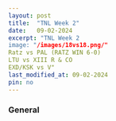 ```yaml
---
layout: post
title:  "TNL Week 2"
date:   09-02-2024
excerpt: "TNL Week 2
image: "/images/18vs18.png/"
Ratz vs PAL (RATZ WIN 6-0)
LTU vs XIII R & CO 
EXD/KSK vs V"
last_modified_at: 09-02-2024
pin: no
---
```


### General
